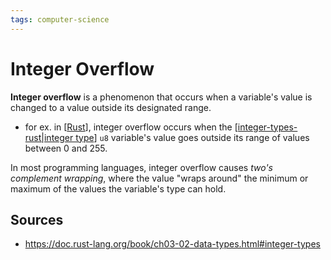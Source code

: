 ```yaml
---
tags: computer-science
---
```


# Integer Overflow

**Integer overflow** is a phenomenon that occurs when a variable's value is changed to a value outside its designated range.

- for ex. in [[Rust]], integer overflow occurs when the [[integer-types-rust|integer type]] `u8` variable's value goes outside its range of values between 0 and 255.

In most programming languages, integer overflow causes _two's complement wrapping_, where the value "wraps around" the minimum or maximum of the values the variable's type can hold.

## Sources

- <https://doc.rust-lang.org/book/ch03-02-data-types.html#integer-types>

[//begin]: # "Autogenerated link references for markdown compatibility"
[Rust]: rust "Rust"
[integer-types-rust|integer type]: integer-types-rust "Integer Types (Rust)"
[//end]: # "Autogenerated link references"